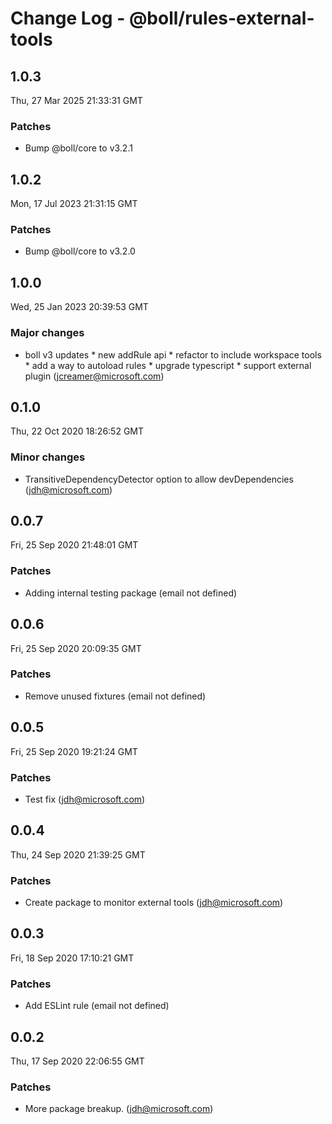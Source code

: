 # Change Log - @boll/rules-external-tools

<!-- This log was last generated on Thu, 27 Mar 2025 21:33:31 GMT and should not be manually modified. -->

<!-- Start content -->

## 1.0.3

Thu, 27 Mar 2025 21:33:31 GMT

### Patches

- Bump @boll/core to v3.2.1

## 1.0.2

Mon, 17 Jul 2023 21:31:15 GMT

### Patches

- Bump @boll/core to v3.2.0

## 1.0.0

Wed, 25 Jan 2023 20:39:53 GMT

### Major changes

- boll v3 updates * new addRule api * refactor to include workspace tools * add a way to autoload rules * upgrade typescript * support external plugin (jcreamer@microsoft.com)

## 0.1.0

Thu, 22 Oct 2020 18:26:52 GMT

### Minor changes

- TransitiveDependencyDetector option to allow devDependencies (jdh@microsoft.com)

## 0.0.7

Fri, 25 Sep 2020 21:48:01 GMT

### Patches

- Adding internal testing package (email not defined)

## 0.0.6

Fri, 25 Sep 2020 20:09:35 GMT

### Patches

- Remove unused fixtures (email not defined)

## 0.0.5

Fri, 25 Sep 2020 19:21:24 GMT

### Patches

- Test fix (jdh@microsoft.com)

## 0.0.4

Thu, 24 Sep 2020 21:39:25 GMT

### Patches

- Create package to monitor external tools (jdh@microsoft.com)

## 0.0.3

Fri, 18 Sep 2020 17:10:21 GMT

### Patches

- Add ESLint rule (email not defined)

## 0.0.2

Thu, 17 Sep 2020 22:06:55 GMT

### Patches

- More package breakup. (jdh@microsoft.com)
